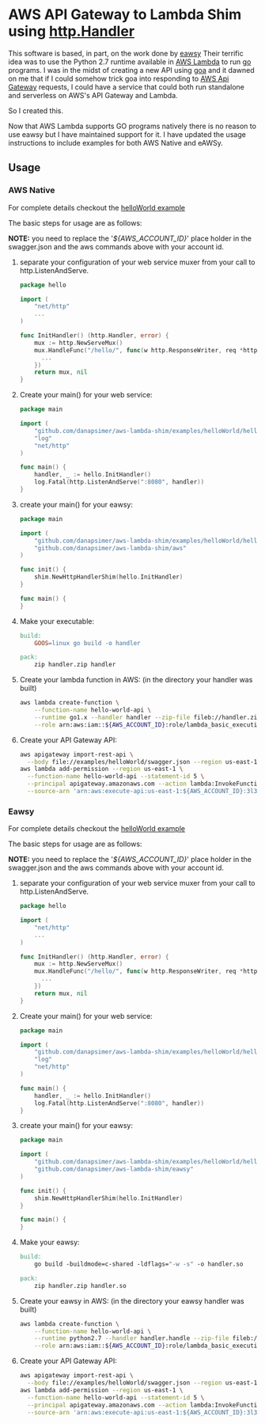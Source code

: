 # AWS API Gateway to Lambda Shim using [http.Handler](https://golang.org/pkg/net/http/#Handler)

This software is based, in part, on the work done by [eawsy](http://github.com/eawsy/aws-lambda-go/) 
 Their terrific idea was to use the Python 2.7 runtime available in [AWS Lambda](https://aws.amazon.com/lambda/)
 to run [go](http://golang.com) programs.  I was in the midst of creating a new API using [goa](http://goa.design)
 and it dawned on me that if I could somehow trick goa into responding to 
 [AWS Api Gateway](https://aws.amazon.com/api-gateway/) requests, I could have a service that could both run standalone 
 and serverless on AWS's API Gateway and Lambda.

So I created this.

Now that AWS Lambda supports GO programs natively there is no reason to use
eawsy but I have maintained support for it.  I have updated the usage instructions
to include examples for both AWS Native and eAWSy.

## Usage

### AWS Native


For complete details checkout the [helloWorld example](examples/helloWorld/aws)

The basic steps for usage are as follows:

**NOTE:** you need to replace the '*${AWS_ACCOUNT_ID}*' place holder in
 the swagger.json and the aws commands above with your account id.

1. separate your configuration of your web service muxer from your call to http.ListenAndServe.

    ```go
    package hello

    import (
        "net/http"
        ...
    )

    func InitHandler() (http.Handler, error) {
        mux := http.NewServeMux()
        mux.HandleFunc("/hello/", func(w http.ResponseWriter, req *http.Request) {
          ...
        })
        return mux, nil
    }
    ```
2. Create your main() for your web service:

    ```go
    package main

    import (
    	"github.com/danapsimer/aws-lambda-shim/examples/helloWorld/hello"
    	"log"
    	"net/http"
    )

    func main() {
    	handler, _ := hello.InitHandler()
    	log.Fatal(http.ListenAndServe(":8080", handler))
    }
    ```
3. create your main() for your eawsy:

    ```go
    package main

    import (
        "github.com/danapsimer/aws-lambda-shim/examples/helloWorld/hello"
        "github.com/danapsimer/aws-lambda-shim/aws"
    )

    func init() {
        shim.NewHttpHandlerShim(hello.InitHandler)
    }

    func main() {
    }
    ```
4. Make your executable:

    ```Makefile
    build:
    	GOOS=linux go build -o handler

    pack:
    	zip handler.zip handler
    ```
5. Create your lambda function in AWS: (in the directory your handler was built)

    ```bash
    aws lambda create-function \
        --function-name hello-world-api \
        --runtime go1.x --handler handler --zip-file fileb://handler.zip \
        --role arn:aws:iam::${AWS_ACCOUNT_ID}:role/lambda_basic_execution
    ```
6. Create your API Gateway API:

    ```bash
    aws apigateway import-rest-api \
      --body file://examples/helloWorld/swagger.json --region us-east-1
    aws lambda add-permission --region us-east-1 \
      --function-name hello-world-api --statement-id 5 \
      --principal apigateway.amazonaws.com --action lambda:InvokeFunction \
      --source-arn 'arn:aws:execute-api:us-east-1:${AWS_ACCOUNT_ID}:3l3za8xwnd/*/*/*'
    ```

### Eawsy

For complete details checkout the [helloWorld example](examples/helloWorld/eawsy)

The basic steps for usage are as follows:

**NOTE:** you need to replace the '*${AWS_ACCOUNT_ID}*' place holder in 
 the swagger.json and the aws commands above with your account id.
 
1. separate your configuration of your web service muxer from your call to http.ListenAndServe. 
  
    ```go
    package hello

    import (
        "net/http"
        ...
    )
 
    func InitHandler() (http.Handler, error) {
        mux := http.NewServeMux()
        mux.HandleFunc("/hello/", func(w http.ResponseWriter, req *http.Request) {
          ...
        })
        return mux, nil
    }
    ```
2. Create your main() for your web service: 

    ```go
    package main

    import (
    	"github.com/danapsimer/aws-lambda-shim/examples/helloWorld/hello"
    	"log"
    	"net/http"
    )

    func main() {
    	handler, _ := hello.InitHandler()
    	log.Fatal(http.ListenAndServe(":8080", handler))
    }
    ```
3. create your main() for your eawsy:

    ```go
    package main

    import (
        "github.com/danapsimer/aws-lambda-shim/examples/helloWorld/hello"
        "github.com/danapsimer/aws-lambda-shim/eawsy"
    )

    func init() {
        shim.NewHttpHandlerShim(hello.InitHandler)
    }

    func main() {
    }
    ```
4. Make your eawsy:

    ```Makefile
    build:
    	go build -buildmode=c-shared -ldflags="-w -s" -o handler.so

    pack:
    	zip handler.zip handler.so
    ```
5. Create your eawsy in AWS: (in the directory your eawsy handler was built)
    
    ```bash
    aws lambda create-function \
        --function-name hello-world-api \
        --runtime python2.7 --handler handler.handle --zip-file fileb://handler.zip \
        --role arn:aws:iam::${AWS_ACCOUNT_ID}:role/lambda_basic_execution
    ```
6. Create your API Gateway API: 
    
    ```bash
    aws apigateway import-rest-api \
      --body file://examples/helloWorld/swagger.json --region us-east-1
    aws lambda add-permission --region us-east-1 \
      --function-name hello-world-api --statement-id 5 \
      --principal apigateway.amazonaws.com --action lambda:InvokeFunction \
      --source-arn 'arn:aws:execute-api:us-east-1:${AWS_ACCOUNT_ID}:3l3za8xwnd/*/*/*'
    ```


